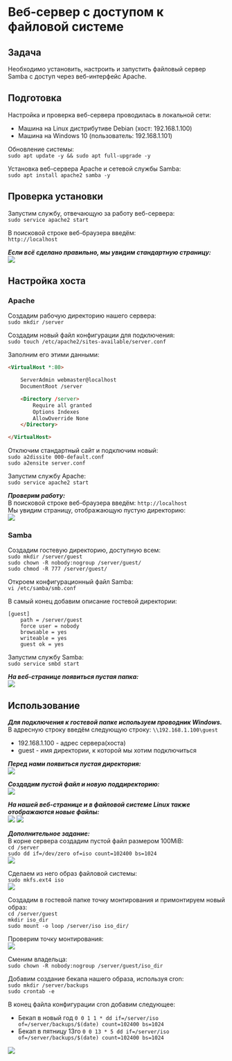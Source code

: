 # Веб-сервер с доступом к файловой системе

## Задача
Необходимо установить, настроить и запустить файловый сервер Samba с доступ через веб-интерфейс Apache.

## Подготовка
Настройка и проверка веб-сервера проводилась в локальной сети:
- Машина на Linux дистрибутиве Debian (хост: 192.168.1.100)
- Машина на Windows 10 (пользователь: 192.168.1.101)

Обновление системы:<br>
`sudo apt update -y && sudo apt full-upgrade -y`

Установка веб-сервера Apache и сетевой службы Samba:<br>
`sudo apt install apache2 samba -y`

## Проверка установки
Запустим службу, отвечающую за работу веб-сервера:<br>
`sudo service apache2 start`

В поисковой строке веб-браузера введём:<br>
`http://localhost`

___Если всё сделано правильно, мы увидим стандартную страницу:___<br>
<img src="img/default_page.png">

## Настройка хоста
### Apache
Создадим рабочую директорию нашего сервера:<br>
`sudo mkdir /server`

Создадим новый файл конфигурации для подключения:<br>
`sudo touch /etc/apache2/sites-available/server.conf`

Заполним его этими данными:<br>
```html
<VirtualHost *:80>

	ServerAdmin webmaster@localhost
	DocumentRoot /server

	<Directory /server>
		Require all granted
		Options Indexes
		AllowOverride None
	</Directory>

</VirtualHost>
```

Отключим стандартный сайт и подключим новый:<br>
`sudo a2dissite 000-default.conf`<br>
`sudo a2ensite server.conf`

Запустим службу Apache:<br>
`sudo service apache2 start`

___Проверим работу:___<br>
В поисковой строке веб-браузера введём: `http://localhost` <br>
Мы увидим страницу, отображающую пустую директорию:<br>
<img src="img/empty_dir_page.png">

### Samba
Создадим гостевую директорию, доступную всем:<br>
`sudo mkdir /server/guest`<br>
`sudo chown -R nobody:nogroup /server/guest/`<br>
`sudo chmod -R 777 /server/guest/`

Откроем конфигурационный файл Samba:<br>
`vi /etc/samba/smb.conf`

В самый конец добавим описание гостевой директории:<br>
```
[guest]
	path = /server/guest
	force user = nobody
	browsable = yes
	writeable = yes
	guest ok = yes
```

Запустим службу Samba:<br>
`sudo service smbd start`

___На веб-странице появиться пустая папка:___<br>
<img src="img/new_folder_page.png">

## Использование

___Для подключения к гостевой папке используем проводник Windows.___<br>
В адресную строку введём следующую строку: `\\192.168.1.100\guest`<br>
- 192.168.1.100 - адрес сервера(хоста)
- guest - имя директории, к которой мы хотим подключиться

___Перед нами появиться пустая директория:___<br>
<img src="img/win_connect.png">

___Создадим пустой файл и новую поддиректорию:___<br>
<img src="img/hello_folder.png">

___На нашей веб-странице и в файловой системе Linux также отображаются новые файлы:___<br>
<img src="img/hello_page.png">
<img src="img/hello_linux.png">

___Дополнительное задание:___<br>
В корне сервера создадим пустой файл размером 100MiB:<br>
`cd /server`<br>
`sudo dd if=/dev/zero of=iso count=102400 bs=1024`<br>
<img src="img/create_iso.png">

Сделаем из него образ файловой системы:<br>
`sudo mkfs.ext4 iso`<br>
<img src="img/mkfs.png">

Создадим в гостевой папке точку монтирования и примонтируем новый образ:<br>
`cd /server/guest`<br>
`mkdir iso_dir`<br>
`sudo mount -o loop /server/iso iso_dir/`<br>

Проверим точку монтирования:<br>
<img src="img/mount.png">

Сменим владельца:<br>
`sudo chown -R nobody:nogroup /server/guest/iso_dir`

Добавим создание бекапа нашего образа, используя cron:<br>
`sudo mkdir /server/backups`<br>
`sudo crontab -e`

В конец файла конфигурации cron добавим следующее:<br>
- Бекап в новый год
`0 0 1 1 * dd if=/server/iso of=/server/backups/$(date) count=102400 bs=1024 `
- Бекап в пятницу 13го
`0 0 13 * 5 dd if=/server/iso of=/server/backups/$(date) count=102400 bs=1024 `
<img src="img/cron.png">
